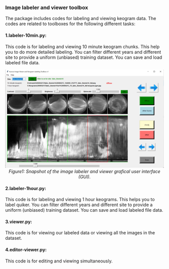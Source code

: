 ### Image labeler and viewer toolbox

The package includes codes for labeling and viewing keogram data. The codes are related to toolboxes for the following different tasks:

#### 1.labeler-10min.py:

This code is for labeling and viewing 10 minute keogram chunks. This help you to do more detailed labeling. You can filter different years and different site to provide a uniform (unbiased) training dataset. You can save and load labeled file data.
    
<p align="center">
    <img src="https://github.com/rezatorabi13/Labeler-and-viewer-toolbox/blob/main/labeler_gui.jpg" alt="Figure1" width="580"/>
    <br>
    <em>Figure1: Snapshot of the image labeler and viewer grafical user interface (GUI).</em>
</p>

#### 2.labeler-1hour.py:

This code is for labeling and viewing 1 hour keograms. This helps you to label quiker. You can filter different years and different site to provide a uniform (unbiased) training dataset. You can save and load labeled file data.

#### 3.viewer.py:

This code is for viewing our labeled data or viewing all the images in the dataset.

#### 4.editor-viewer.py:

This code is for editing and viewing simultaneously.
